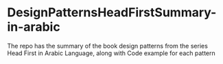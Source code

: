 # DesignPatternsHeadFirstSummary-in-arabic
The repo has the summary of the book design patterns from the series Head First in Arabic Language, along with Code example for each pattern
